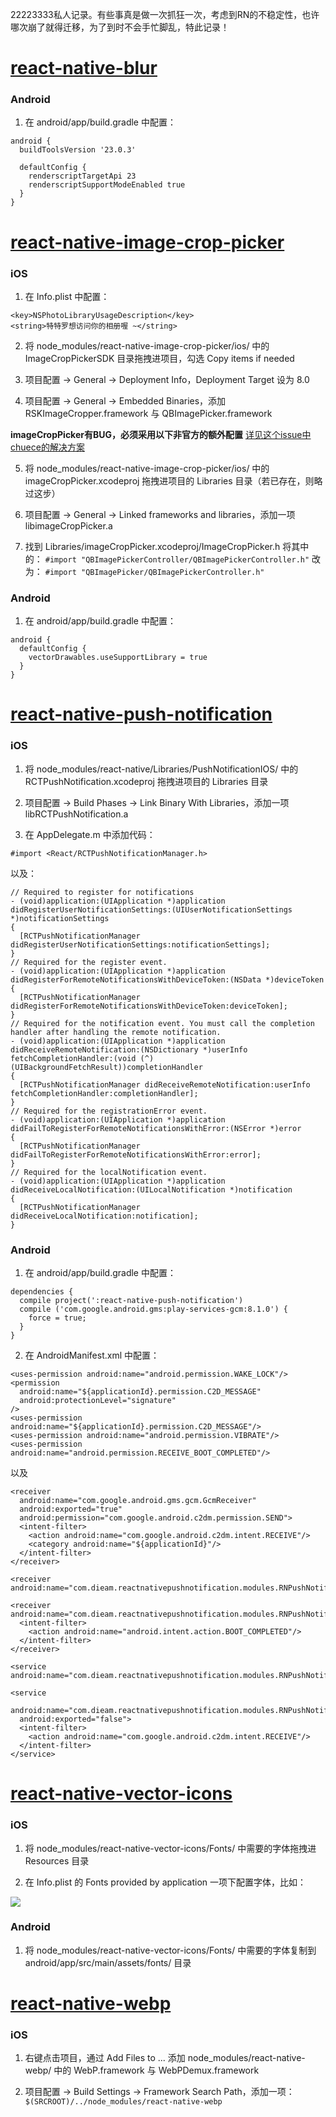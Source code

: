 22223333私人记录。有些事真是做一次抓狂一次，考虑到RN的不稳定性，也许哪次崩了就得迁移，为了到时不会手忙脚乱，特此记录！

# [react-native-blur](https://github.com/react-native-community/react-native-blur)

### Android

1. 在 android/app/build.gradle 中配置：

```
android {
  buildToolsVersion '23.0.3'

  defaultConfig {
    renderscriptTargetApi 23
    renderscriptSupportModeEnabled true
  }
}
```



# [react-native-image-crop-picker](https://github.com/ivpusic/react-native-image-crop-picker)

### iOS

1. 在 Info.plist 中配置：
```
<key>NSPhotoLibraryUsageDescription</key>
<string>特特罗想访问你的相册喔 ~</string>
```

2. 将 node_modules/react-native-image-crop-picker/ios/ 中的 ImageCropPickerSDK 目录拖拽进项目，勾选 Copy items if needed

3. 项目配置 -> General -> Deployment Info，Deployment Target 设为 8.0

4. 项目配置 -> General -> Embedded Binaries，添加 RSKImageCropper.framework 与
 QBImagePicker.framework

**imageCropPicker有BUG，必须采用以下非官方的额外配置**
[详见这个issue中chuece的解决方案](https://github.com/ivpusic/react-native-image-crop-picker/issues/414)

5. 将 node_modules/react-native-image-crop-picker/ios/ 中的 imageCropPicker.xcodeproj 拖拽进项目的 Libraries 目录（若已存在，则略过这步）

6. 项目配置 -> General -> Linked frameworks and libraries，添加一项 libimageCropPicker.a

7. 找到 Libraries/imageCropPicker.xcodeproj/ImageCropPicker.h
将其中的：
``#import "QBImagePickerController/QBImagePickerController.h"``
改为：
``#import "QBImagePicker/QBImagePickerController.h"``

### Android

1. 在 android/app/build.gradle 中配置：

```
android {
  defaultConfig {
    vectorDrawables.useSupportLibrary = true
  }
}
```



# [react-native-push-notification](https://github.com/zo0r/react-native-push-notification)

### iOS

1. 将 node_modules/react-native/Libraries/PushNotificationIOS/ 中的 RCTPushNotification.xcodeproj 拖拽进项目的 Libraries 目录

2. 项目配置 -> Build Phases -> Link Binary With Libraries，添加一项 libRCTPushNotification.a

3. 在 AppDelegate.m 中添加代码：

```
#import <React/RCTPushNotificationManager.h>
```

以及：

```
// Required to register for notifications
- (void)application:(UIApplication *)application didRegisterUserNotificationSettings:(UIUserNotificationSettings *)notificationSettings
{
  [RCTPushNotificationManager didRegisterUserNotificationSettings:notificationSettings];
}
// Required for the register event.
- (void)application:(UIApplication *)application didRegisterForRemoteNotificationsWithDeviceToken:(NSData *)deviceToken
{
  [RCTPushNotificationManager didRegisterForRemoteNotificationsWithDeviceToken:deviceToken];
}
// Required for the notification event. You must call the completion handler after handling the remote notification.
- (void)application:(UIApplication *)application didReceiveRemoteNotification:(NSDictionary *)userInfo
fetchCompletionHandler:(void (^)(UIBackgroundFetchResult))completionHandler
{
  [RCTPushNotificationManager didReceiveRemoteNotification:userInfo fetchCompletionHandler:completionHandler];
}
// Required for the registrationError event.
- (void)application:(UIApplication *)application didFailToRegisterForRemoteNotificationsWithError:(NSError *)error
{
  [RCTPushNotificationManager didFailToRegisterForRemoteNotificationsWithError:error];
}
// Required for the localNotification event.
- (void)application:(UIApplication *)application didReceiveLocalNotification:(UILocalNotification *)notification
{
  [RCTPushNotificationManager didReceiveLocalNotification:notification];
}
```

### Android

1. 在 android/app/build.gradle 中配置：

```
dependencies {
  compile project(':react-native-push-notification')
  compile ('com.google.android.gms:play-services-gcm:8.1.0') {
    force = true;
  }
}
```

2. 在 AndroidManifest.xml 中配置：

```
<uses-permission android:name="android.permission.WAKE_LOCK"/>
<permission
  android:name="${applicationId}.permission.C2D_MESSAGE"
  android:protectionLevel="signature"
/>
<uses-permission android:name="${applicationId}.permission.C2D_MESSAGE"/>
<uses-permission android:name="android.permission.VIBRATE"/>
<uses-permission android:name="android.permission.RECEIVE_BOOT_COMPLETED"/>
```

以及

```
<receiver
  android:name="com.google.android.gms.gcm.GcmReceiver"
  android:exported="true"
  android:permission="com.google.android.c2dm.permission.SEND">
  <intent-filter>
    <action android:name="com.google.android.c2dm.intent.RECEIVE"/>
    <category android:name="${applicationId}"/>
  </intent-filter>
</receiver>

<receiver android:name="com.dieam.reactnativepushnotification.modules.RNPushNotificationPublisher"/>

<receiver android:name="com.dieam.reactnativepushnotification.modules.RNPushNotificationBootEventReceiver">
  <intent-filter>
    <action android:name="android.intent.action.BOOT_COMPLETED"/>
  </intent-filter>
</receiver>

<service android:name="com.dieam.reactnativepushnotification.modules.RNPushNotificationRegistrationService"/>

<service
  android:name="com.dieam.reactnativepushnotification.modules.RNPushNotificationListenerService"
  android:exported="false">
  <intent-filter>
    <action android:name="com.google.android.c2dm.intent.RECEIVE"/>
  </intent-filter>
</service>
```



# [react-native-vector-icons](https://github.com/oblador/react-native-vector-icons)

### iOS

1. 将 node_modules/react-native-vector-icons/Fonts/ 中需要的字体拖拽进 Resources 目录

2. 在 Info.plist 的 Fonts provided by application 一项下配置字体，比如：

![](https://cloud.githubusercontent.com/assets/378279/12421498/2db1f93a-be88-11e5-89c8-2e563ba6251a.png)

### Android

1. 将 node_modules/react-native-vector-icons/Fonts/ 中需要的字体复制到
 android/app/src/main/assets/fonts/ 目录



# [react-native-webp](https://github.com/dbasedow/react-native-webp)

### iOS

1. 右键点击项目，通过 Add Files to ... 添加 node_modules/react-native-webp/ 中的 WebP.framework 与 WebPDemux.framework

2. 项目配置 -> Build Settings -> Framework Search Path，添加一项：
``$(SRCROOT)/../node_modules/react-native-webp``